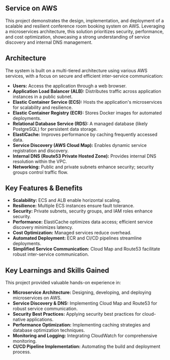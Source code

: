 ## Service on AWS

This project demonstrates the design, implementation, and deployment of a scalable and resilient conference room booking system on AWS. Leveraging a microservices architecture, this solution prioritizes security, performance, and cost optimization, showcasing a strong understanding of service discovery and internal DNS management.

## Architecture

The system is built on a multi-tiered architecture using various AWS services, with a focus on secure and efficient inter-service communication:

* **Users:** Access the application through a web browser.
* **Application Load Balancer (ALB):** Distributes traffic across application instances in a public subnet.
* **Elastic Container Service (ECS):** Hosts the application's microservices for scalability and resilience.
* **Elastic Container Registry (ECR):** Stores Docker images for automated deployments.
* **Relational Database Service (RDS):**  A managed database (likely PostgreSQL) for persistent data storage.
* **ElastiCache:**  Improves performance by caching frequently accessed data.
* **Service Discovery (AWS Cloud Map):** Enables dynamic service registration and discovery.
* **Internal DNS (Route53 Private Hosted Zone):** Provides internal DNS resolution within the VPC.
* **Networking:** Public and private subnets enhance security; security groups control traffic flow.


## Key Features & Benefits

* **Scalability:** ECS and ALB enable horizontal scaling.
* **Resilience:** Multiple ECS instances ensure fault tolerance.
* **Security:** Private subnets, security groups, and IAM roles enhance security.
* **Performance:** ElastiCache optimizes data access; efficient service discovery minimizes latency.
* **Cost Optimization:** Managed services reduce overhead.
* **Automated Deployment:** ECR and CI/CD pipelines streamline deployments.
* **Simplified Service Communication:** Cloud Map and Route53 facilitate robust inter-service communication.


## Key Learnings and Skills Gained

This project provided valuable hands-on experience in:

* **Microservice Architecture:** Designing, developing, and deploying microservices on AWS.
* **Service Discovery & DNS:** Implementing Cloud Map and Route53 for robust service communication.
* **Security Best Practices:** Applying security best practices for cloud-native applications.
* **Performance Optimization:** Implementing caching strategies and database optimization techniques.
* **Monitoring and Logging:** Integrating CloudWatch for comprehensive monitoring.
* **CI/CD Pipeline Implementation:** Automating the build and deployment process.
